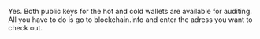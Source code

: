 Yes. Both public keys for the hot and cold wallets are available for auditing. All you have to do is go to blockchain.info and enter the adress you want to check out.

